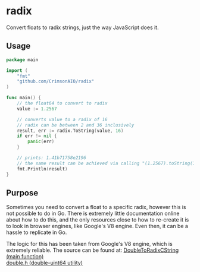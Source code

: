# radix
Convert floats to radix strings, just the way JavaScript does it.

## Usage

```go
package main

import (
	"fmt"
	"github.com/CrimsonAIO/radix"
)

func main() {
	// the float64 to convert to radix
	value := 1.2567

	// converts value to a radix of 16
	// radix can be between 2 and 36 inclusively
	result, err := radix.ToString(value, 16)
	if err != nil {
		panic(err)
	}

	// prints: 1.41b71758e2196
	// the same result can be achieved via calling "(1.2567).toString(16)" in JavaScript.
	fmt.Println(result)
}
```

## Purpose
Sometimes you need to convert a float to a specific radix, however this
is not possible to do in Go. There is extremely little documentation online
about how to do this, and the only resources close to how to re-create it is
to look in browser engines, like Google's V8 engine. Even then, it can be a
hassle to replicate in Go.

The logic for this has been taken from Google's V8 engine, which is extremely
reliable. The source can be found at:
[DoubleToRadixCString (main function)](https://github.com/v8/v8/blob/f83601408c3207211bc8eb82a8802b01fd82c775/src/numbers/conversions.cc#L1269) \
[double.h (double-uint64 utility)](https://github.com/v8/v8/blob/f83601408c3207211bc8eb82a8802b01fd82c775/src/numbers/double.h)
